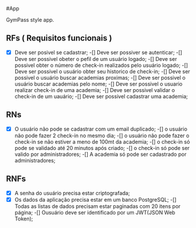 #App

GymPass style app.

## RFs ( Requisitos funcionais )

-[x] Deve ser posivel se cadastrar;
-[] Deve ser possiver se autenticar;
-[] Deve ser possivel obeter o pefil de um usuário logado;
-[] Deve ser possivel obter o número de check-in realizados pelo usuário logado;
-[] Deve ser possivel o usuário obter seu historico de check-in;
-[] Deve ser possivel o usuário buscar academias proximas;
-[] Deve ser possivel o usuário buscar academias pelo nome;
-[] Deve ser possivel o usuario realizar check-in de uma academia;
-[] Deve ser possivel validar o check-in de um uauário;
-[] Deve ser possivel cadastrar uma academia;

## RNs

-[x] O usuário não pode se cadastrar com um email duplicado;
-[] o usuário não pode fazer 2 check-in no mesmo dia;
-[] o usuário não pode fazer o check-in se não estiver a meno de 100mt da academia;
-[] o check-in só pode se validado até 20 minutos após criado;
-[] o check-in só pode ser valido por administradores;
-[] A academia só pode ser cadastrado por administradores;

## RNFs 

-[x] A senha do usuário precisa estar criptografada;
-[x] Os dados da aplicação precisa estar em um banco PostgreSQL;
-[] Todas as listas de dados precisam estar paginadas com 20 itens por página;
-[] Ousuário deve ser identificado por um JWT(JSON Web Token);